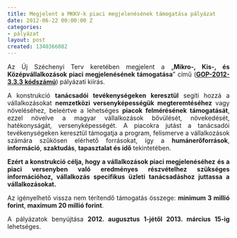 ```yaml
---
title: Megjelent a MKKV-k piaci megjelenésének támogatása pályázat
date: 2012-06-22 00:00:00 Z
categories:
- pályázat
layout: post
created: 1340366082
---
```


<p style="text-align: justify;">Az Új Széchenyi Terv keretében megjelent a „<strong>Mikro-, Kis-, és Középvállalkozások piaci megjelenésének támogatása</strong>” című (<a href="http://www.goldconsulting.eu/palyazatok/vallalkozasfejlesztes/mkkv-k-piaci-megjelenesenek-tamogatasa" title="Pályázat kivonata"><strong>GOP-2012-3.3.3</strong> <strong>kódszámú</strong></a>) pályázati kiírás.</p><p style="text-align: justify;">A konstrukció <strong>tanácsadói tevékenységeken keresztül</strong> segíti hozzá a vállalkozásokat <strong>nemzetközi versenyképességük megteremtéséhez</strong> vagy növeléséhez, beleértve a lehetséges <strong>piacok felmérésének támogatását</strong>, ezzel növelve a magyar vállalkozások bővülését, növekedését, hatékonyságát, versenyképességét. A piacokra jutást a tanácsadói tevékenységeken keresztül támogatja a program, felismerve a vállalkozások számára szűkösen elérhető forrásokat, így a <strong>humánerőforrások</strong>, <strong>információ</strong>, <strong>szaktudás</strong>, <strong>tapasztalat és idő</strong> tekintetében.</p><p style="text-align: justify;"><strong>Ezért a konstrukció célja, hogy a vállalkozások piaci megjelenéséhez</strong> <strong>és a piaci versenyben való eredményes részvételhez szükséges információhoz, vállalkozás specifikus üzleti tanácsadáshoz juttassa a vállalkozásokat.</strong></p><p style="text-align: justify;">Az igényelhető vissza nem térítendő támogatás összege: <strong>minimum 3 millió forint</strong>, <strong>maximum 20 millió forint</strong>.</p><p style="text-align: justify;">A pályázatok benyújtása <strong>2012. augusztus 1-jétől 2013. március 15-ig</strong> lehetséges.</p>
